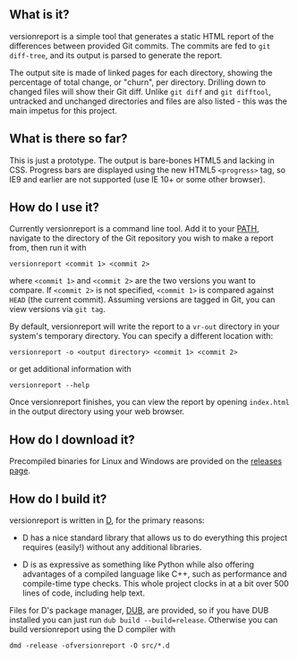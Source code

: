 ## What is it?

versionreport is a simple tool that generates a static HTML report of the differences between provided Git commits.
The commits are fed to `git diff-tree`, and its output is parsed to generate the report.

The output site is made of linked pages for each directory,
showing the percentage of total change, or "churn", per directory.
Drilling down to changed files will show their Git diff.
Unlike `git diff` and `git difftool`, untracked and unchanged directories and files are also listed -
this was the main impetus for this project.

## What is there so far?

This is just a prototype.
The output is bare-bones HTML5 and lacking in CSS.
Progress bars are displayed using the new HTML5 `<progress>` tag, so IE9 and earlier are not supported
(use IE 10+ or some other browser).

## How do I use it?

Currently versionreport is a command line tool.
Add it to your [PATH](https://en.wikipedia.org/wiki/PATH_(variable)),
navigate to the directory of the Git repository you wish to make a report from,
then run it with

    versionreport <commit 1> <commit 2>

where `<commit 1>` and `<commit 2>` are the two versions you want to compare.
If `<commit 2>` is not specified, `<commit 1>` is compared against `HEAD` (the current commit).
Assuming versions are tagged in Git, you can view versions via `git tag`.

By default, versionreport will write the report to a `vr-out` directory
in your system's temporary directory. You can specify a different location with:

    versionreport -o <output directory> <commit 1> <commit 2>

or get additional information with

    versionreport --help

Once versionreport finishes, you can view the report by opening `index.html` in the output directory
using your web browser.

## How do I download it?

Precompiled binaries for Linux and Windows are provided on the
[releases page](https://github.com/mrkline/versionreport/releases).

## How do I build it?

versionreport is written in [D](http://dlang.org/), for the primary reasons:

- D has a nice standard library that allows us to do everything this project requires
  (easily!) without any additional libraries.

- D is as expressive as something like Python while also offering advantages of a compiled language like C++,
  such as performance and compile-time type checks.
  This whole project clocks in at a bit over 500 lines of code, including help text.

Files for D's package manager, [DUB](http://code.dlang.org/), are provided, so if you have DUB installed
you can just run `dub build --build=release`. Otherwise you can build versionreport using the D compiler with

    dmd -release -ofversionreport -O src/*.d
